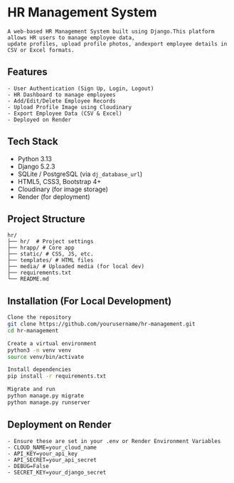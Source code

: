 # HR Management System
```
A web-based HR Management System built using Django.This platform allows HR users to manage employee data,
update profiles, upload profile photos, andexport employee details in CSV or Excel formats.
```

## Features
```
- User Authentication (Sign Up, Login, Logout)
- HR Dashboard to manage employees
- Add/Edit/Delete Employee Records
- Upload Profile Image using Cloudinary
- Export Employee Data (CSV & Excel)
- Deployed on Render
```
## Tech Stack

- Python 3.13
- Django 5.2.3
- SQLite / PostgreSQL (via `dj_database_url`)
- HTML5, CSS3, Bootstrap 4+
- Cloudinary (for image storage)
- Render (for deployment)

## Project Structure
```
hr/
├── hr/  # Project settings
├── hrapp/ # Core app
├── static/ # CSS, JS, etc.
├── templates/ # HTML files
├── media/ # Uploaded media (for local dev)
├── requirements.txt
└── README.md
```

##  Installation (For Local Development)

```bash
Clone the repository
git clone https://github.com/yourusername/hr-management.git
cd hr-management

Create a virtual environment
python3 -m venv venv
source venv/bin/activate

Install dependencies
pip install -r requirements.txt

Migrate and run
python manage.py migrate
python manage.py runserver
```

## Deployment on Render
```
- Ensure these are set in your .env or Render Environment Variables
- CLOUD_NAME=your_cloud_name
- API_KEY=your_api_key
- API_SECRET=your_api_secret
- DEBUG=False
- SECRET_KEY=your_django_secret
```
